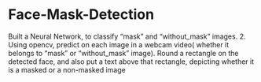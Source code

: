# Face-Mask-Detection
Built a Neural Network, to classify “mask” and “without_mask” images. 2. Using opencv, predict on each image in a webcam video( whether it belongs to “mask” or “without_mask” image). Round a rectangle on the detected face, and also put a text above that rectangle, depicting whether it is a masked or a non-masked image
